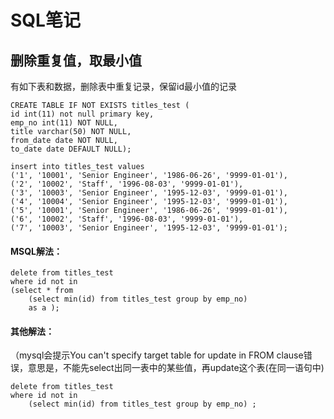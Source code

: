 # SQL笔记

## 删除重复值，取最小值

有如下表和数据，删除表中重复记录，保留id最小值的记录

```mysql
CREATE TABLE IF NOT EXISTS titles_test (
id int(11) not null primary key,
emp_no int(11) NOT NULL,
title varchar(50) NOT NULL,
from_date date NOT NULL,
to_date date DEFAULT NULL);

insert into titles_test values 
('1', '10001', 'Senior Engineer', '1986-06-26', '9999-01-01'),
('2', '10002', 'Staff', '1996-08-03', '9999-01-01'),
('3', '10003', 'Senior Engineer', '1995-12-03', '9999-01-01'),
('4', '10004', 'Senior Engineer', '1995-12-03', '9999-01-01'),
('5', '10001', 'Senior Engineer', '1986-06-26', '9999-01-01'),
('6', '10002', 'Staff', '1996-08-03', '9999-01-01'),
('7', '10003', 'Senior Engineer', '1995-12-03', '9999-01-01');
```

#### MSQL解法：

```mysql
delete from titles_test
where id not in 
(select * from 
    (select min(id) from titles_test group by emp_no) 
    as a );
```

#### 其他解法：

（mysql会提示You can't specify target table for update in FROM clause错误，意思是，不能先select出同一表中的某些值，再update这个表(在同一语句中)

```mysql
delete from titles_test
where id not in  
    (select min(id) from titles_test group by emp_no) ;
```

